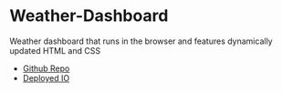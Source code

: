 # Weather-Dashboard

Weather dashboard that runs in the browser and features dynamically updated HTML and CSS

* [Github Repo](https://github.com/maeldeis/Weather-Dashboard)
* [Deployed IO](https://maeldeis.github.io/Weather-Dashboard/)
